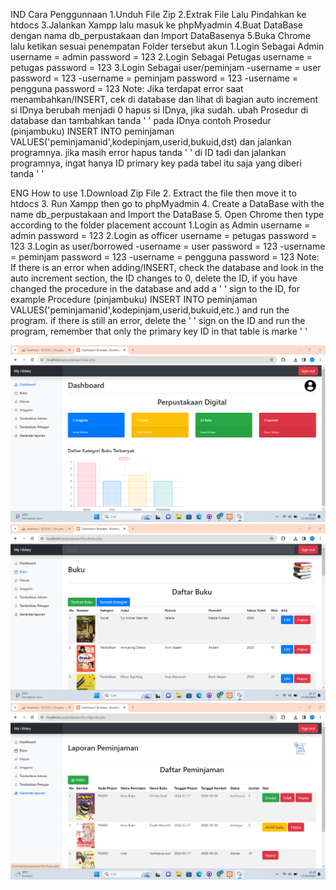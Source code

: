 IND
Cara Penggunnaan
1.Unduh File Zip
2.Extrak File Lalu Pindahkan ke htdocs
3.Jalankan Xampp lalu masuk ke phpMyadmin
4.Buat DataBase dengan nama db_perpustakaan dan Import DataBasenya
5.Buka Chrome lalu ketikan sesuai penempatan Folder tersebut
akun
1.Login Sebagai Admin
  username = admin
  password = 123
2.Login Sebagai Petugas
  username = petugas
  password = 123
3.Login Sebagai user/peminjam
  -username = user
   password = 123
  -username = peminjam
   password = 123
  -username = pengguna
   password = 123
   Note:
   Jika terdapat error saat menambahkan/INSERT, cek di database dan lihat di bagian auto increment si IDnya berubah menjadi 0 hapus si IDnya, jika sudah. ubah Prosedur di database dan tambahkan tanda ' ' pada IDnya contoh Prosedur (pinjambuku) INSERT INTO peminjaman VALUES('peminjamanid',kodepinjam,userid,bukuid,dst) dan jalankan programnya. jika masih error hapus tanda ' ' di ID tadi dan jalankan programnya, ingat hanya ID primary key pada tabel itu saja yang diberi tanda ' '

ENG
How to use
1.Download Zip File
2. Extract the file then move it to htdocs
3. Run Xampp then go to phpMyadmin
4. Create a DataBase with the name db_perpustakaan and Import the DataBase
5. Open Chrome then type according to the folder placement
account
1.Login as Admin
  username = admin
  password = 123
2.Login as officer
  username = petugas
  password = 123
3.Login as user/borrowed
  -username = user
   password = 123
  -username = peminjam
   password = 123
  -username = pengguna
   password = 123
   Note:
   If there is an error when adding/INSERT, check the database and look in the auto increment section, the ID changes to 0, delete the ID, if you have changed the procedure in the database and add a ' ' sign to the ID, for example Procedure (pinjambuku) INSERT INTO peminjaman VALUES('peminjamanid',kodepinjam,userid,bukuid,etc.) and run the program. if there is still an error, delete the ' ' sign on the ID and run the program, remember that only the primary key ID in that table is marke ' '

![alt text](https://github.com/arsalfrlh/App-My-Library/blob/main/dashboard.png?raw=true)
![alt text](https://github.com/arsalfrlh/App-My-Library/blob/main/buku.png?raw=true)
![alt text](https://github.com/arsalfrlh/App-My-Library/blob/main/laporan.png?raw=true)

